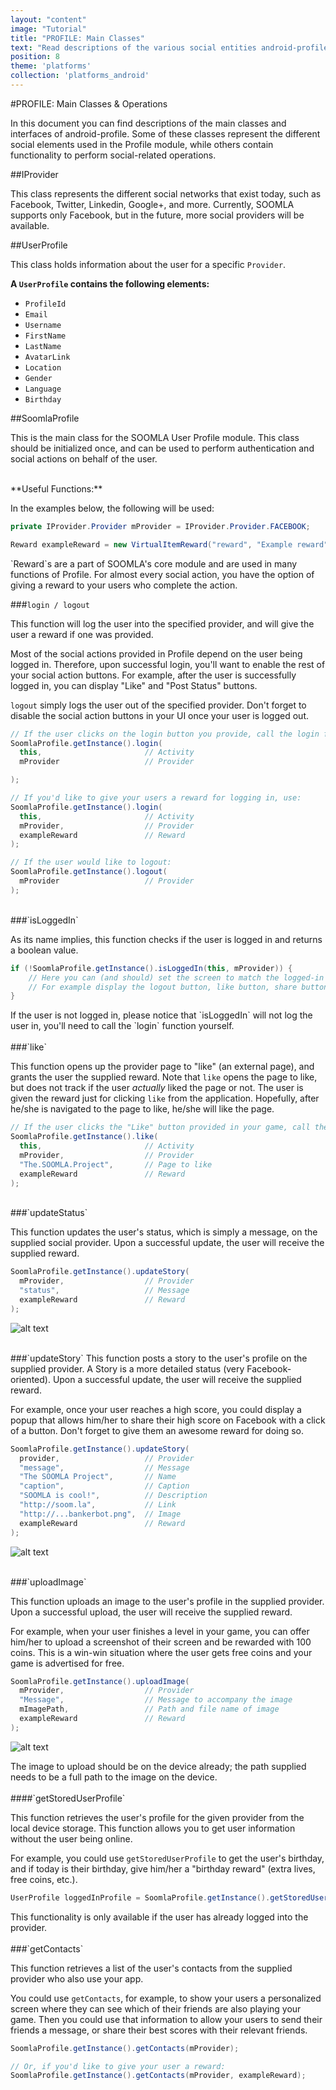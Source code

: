 ```yaml
---
layout: "content"
image: "Tutorial"
title: "PROFILE: Main Classes"
text: "Read descriptions of the various social entities android-profile provides, and see usage examples of operations that can be dont to the different entities."
position: 8
theme: 'platforms'
collection: 'platforms_android'
---
```


#PROFILE: Main Classes & Operations

In this document you can find descriptions of the main classes and interfaces of android-profile. Some of these classes represent the different social elements used in the Profile module, while others contain functionality to perform social-related operations.

##IProvider

This class represents the different social networks that exist today, such as Facebook, Twitter, Linkedin, Google+, and more. Currently, SOOMLA supports only Facebook, but in the future, more social providers will be available.

##UserProfile

This class holds information about the user for a specific `Provider`.

**A `UserProfile` contains the following elements:**

- `ProfileId`
- `Email`
- `Username`
- `FirstName`
- `LastName`
- `AvatarLink`
- `Location`
- `Gender`
- `Language`
- `Birthday`

##SoomlaProfile

This is the main class for the SOOMLA User Profile module. This class should be initialized once, and can be used to perform authentication and social actions on behalf of the user.

<br>
**Useful Functions:**

In the examples below, the following will be used:

``` java
private IProvider.Provider mProvider = IProvider.Provider.FACEBOOK;

Reward exampleReward = new VirtualItemReward("reward", "Example reward", 15, mItemId);
```

<div class="info-box">`Reward`s are a part of SOOMLA's core module and are used in many functions of Profile. For almost every social action, you have the option of giving a reward to your users who complete the action.</div>

###`login / logout`

This function will log the user into the specified provider, and will give the user a reward if one was provided.

Most of the social actions provided in Profile depend on the user being logged in. Therefore, upon successful login, you'll want to enable the rest of your social action buttons. For example, after the user is successfully logged in, you can display "Like" and "Post Status" buttons.

`logout` simply logs the user out of the specified provider. Don't forget to disable the social action buttons in your UI once your user is logged out.

``` java
// If the user clicks on the login button you provide, call the login function.
SoomlaProfile.getInstance().login(
  this,                       // Activity
  mProvider                   // Provider

);

// If you'd like to give your users a reward for logging in, use:
SoomlaProfile.getInstance().login(
  this,                       // Activity
  mProvider,                  // Provider
  exampleReward               // Reward
);

// If the user would like to logout:
SoomlaProfile.getInstance().logout(
  mProvider                   // Provider
);
```

<br>
###`isLoggedIn`

As its name implies, this function checks if the user is logged in and returns a boolean value.

``` java
if (!SoomlaProfile.getInstance().isLoggedIn(this, mProvider)) {
    // Here you can (and should) set the screen to match the logged-in state.
    // For example display the logout button, like button, share button, etc.
}
```

<div class="info-box">If the user is not logged in, please notice that `isLoggedIn` will not log the user in, you'll need to call the `login` function yourself. </div>

<br>
###`like`

This function opens up the provider page to "like" (an external page), and grants the user the supplied reward. Note that `like` opens the page to like, but does not track if the user *actually* liked the page or not. The user is given the reward just for clicking `like` from the application. Hopefully, after he/she is navigated to the page to like, he/she will like the page.

``` java
// If the user clicks the "Like" button provided in your game, call the like function:
SoomlaProfile.getInstance().like(
  this,                       // Activity
  mProvider,                  // Provider
  "The.SOOMLA.Project",       // Page to like
  exampleReward               // Reward
);
```

<br>
###`updateStatus`

This function updates the user's status, which is simply a message, on the supplied social provider. Upon a successful update, the user will receive the supplied reward.

``` java
SoomlaProfile.getInstance().updateStory(
  mProvider,                  // Provider
  "status",                   // Message
  exampleReward               // Reward
);
```

![alt text](/img/profile/socialStatus.png "Update Status")

<br>
###`updateStory`
This function posts a story to the user's profile on the supplied provider. A Story is a more detailed status (very Facebook-oriented). Upon a successful update, the user will receive the supplied reward.

For example, once your user reaches a high score, you could display a popup that allows him/her to share their high score on Facebook with a click of a button. Don't forget to give them an awesome reward for doing so.

``` java
SoomlaProfile.getInstance().updateStory(
  provider,                   // Provider
  "message",                  // Message
  "The SOOMLA Project",       // Name
  "caption",                  // Caption
  "SOOMLA is cool!",          // Description
  "http://soom.la",           // Link
  "http://...bankerbot.png",  // Image
  exampleReward               // Reward
);
```

![alt text](/img/profile/socialStory.png "Post Story")

<br>
###`uploadImage`

This function uploads an image to the user's profile in the supplied provider. Upon a successful upload, the user will receive the supplied reward.

For example, when your user finishes a level in your game, you can offer him/her to upload a screenshot of their screen and be rewarded with 100 coins. This is a win-win situation where the user gets free coins and your game is advertised for free.

``` java
SoomlaProfile.getInstance().uploadImage(
  mProvider,                  // Provider
  "Message",                  // Message to accompany the image
  mImagePath,                 // Path and file name of image
  exampleReward               // Reward
);
```

![alt text](/img/profile/socialUpload.png "Upload Image")

<div class="info-box">The image to upload should be on the device already; the path supplied needs to be a full path to the image on the device.</div>

<br>
####`getStoredUserProfile`

This function retrieves the user's profile for the given provider from the local device storage. This function allows you to get user information without the user being online.

For example, you could use `getStoredUserProfile` to get the user's birthday, and if today is their birthday, give him/her a "birthday reward" (extra lives,  free coins, etc.).

``` java
UserProfile loggedInProfile = SoomlaProfile.getInstance().getStoredUserProfile(mProvider);
```

<div class="info-box">This functionality is only available if the user has already logged into the provider.</div>

<br>
###`getContacts`

This function retrieves a list of the user's contacts from the supplied provider who also use your app.

You could use `getContacts`, for example, to show your users a personalized screen where they can see which of their friends are also playing your game. Then you could use that information to allow your users to send their friends a message, or share their best scores with their relevant friends.

``` java
SoomlaProfile.getInstance().getContacts(mProvider);

// Or, if you'd like to give your user a reward:
SoomlaProfile.getInstance().getContacts(mProvider, exampleReward);
```
